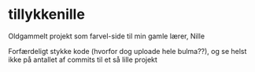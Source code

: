# tillykkenille
Oldgammelt projekt som farvel-side til min gamle lærer, Nille

Forfærdeligt stykke kode (hvorfor dog uploade hele bulma??), og se helst ikke på antallet af commits til et så lille projekt
